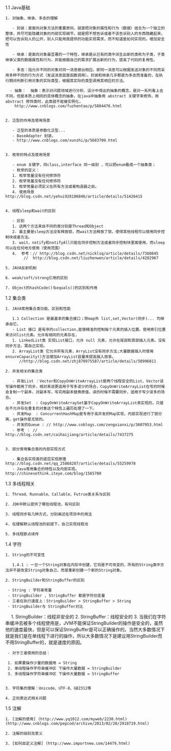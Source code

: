 1.1 Java基础

    1. 对抽象、继承、多态的理解
	
       - 封装：是面向对象方法的重要原则，就是把对象的属性和行为（数据）结合为一个独立的整体，并尽可能隐藏对象的内部实现细节，就是把不想告诉或者不该告诉别人的东西隐藏起来，把可以告诉别人的公开，别人只能用我提供的功能实现需求，而不知道是如何实现的。增加安全性

       - 继承：是面向对象最显著的一个特性，继承是从已有的类中派生出新的类称为子类，子类继承父类的数据属性和行为，并能根据自己的需求扩展出新的行为，提高了代码的复用性。

       - 多态：指允许不同的对象对同一消息做出相应。即同一消息可以根据发送对象的不同而采用多种不同的行为方式（发送消息就是函数调用）。封装和继承几乎都是为多态而准备的，在执行期间判断引用对象的实际类型，根据其实际的类型调用其相应的方法。
 
      - 抽象：  抽象：表示对问题领域进行分析、设计中得出的抽象的概念，是对一系列看上去不同，但是本质上相同的具体概念的抽象，在java中抽象用 abstract 关键字来修饰，用 abstract 修饰类时，此类就不能被实例化，
	    http://www.cnblogs.com/fuzhentao/p/5804476.html
		
	
	2. 泛型的作用及使用场景
	 
	   - 泛型的本质是参数化泛型...
	   - BaseAdapter 封装，
	   - http://www.cnblogs.com/xunzhi/p/5683709.html
	   

	3. 枚举的特点及使用场景
       
	   - enum 关键字，同class,interface 同一级别 ，可以把enum看成一个抽象类；
	   - 枚举的定义：
	   1. 枚举常量没有任何修饰符
	   2. 枚举常量没有任何修饰符
	   3. 枚举常量必须定义在所有方法或者构造器之前。
       4. 使用场景 http://blog.csdn.net/yehui928186846/article/details/51426415		 


	4. 线程sleep和wait的区别
	
	   - 区别
	   1. 这两个方法来自不同的类分别是Thread和Object
       2. 最主要是sleep方法没有释放锁，而wait方法释放了锁，使得其他线程可以使用同步控制块或者方法。
       3. wait，notify和notifyAll只能在同步控制方法或者同步控制块里面使用，而sleep可以在任何地方使用（使用范围）
       4.  参考：// http://blog.csdn.net/nicklsq/article/details/7360845 
            //	http://blog.csdn.net/liuzhenwen/article/details/4202967

	5. JAVA反射机制

	6. weak/soft/strong引用的区别

	7. Object的hashCode()与equals()的区别和作用



1.2 集合类   

	1. JAVA常用集合类功能、区别和性能  
	
	   1.1 Collection 是最基本的集合接口；除map外 list,set,Vector(同步)... 均继承自它。
	   - List 接口 是有序的collection,能够精准的控制每个元素的插入位置。使用索引位置来访问list元素。允许有相同的元素存在，
	   1. LinkedList类 实现List接口，允许 null 元素，允许在尾部和首部插入元素。没有同步方法，需自己实现。
	   2. ArrayList类 它允许所有元素，ArryList没有同步方法;大量数据插入时使用ensureCapacity()方法增加ArrayList容量来提高插入效率。
          //http://blog.csdn.net/zhj870975587/article/details/50996811
		  
	2. 并发相关的集合类  
	
	   - 并发List ：Vector和CopyOnWriteArrayList是两个线程安全的List，Vector读写操作都用了同步，相对来说更适用于写多读少的场合，CopyOnWriteArrayList在写的时候会复制一个副本，对副本写，写完用副本替换原值，读的时候不需要同步，适用于写少读多的场合。
       - 并发Set  : CopyOnWriteArraySet基于CopyOnWriteArrayList来实现的，只是在不允许存在重复的对象这个特性上遍历处理了一下。
	   - 并发Map  : ConcurrentHashMap是专用于高并发的Map实现，内部实现进行了锁分离，get操作是无锁的。
	   - 并发的Queue : // http://www.cnblogs.com/zengxianxi/p/3607953.html 
	   - 参考 ： // http://blog.csdn.net/caihaijiang/article/details/7437275
	   
	    
	3. 部分常用集合类的内部实现方式
	
	   - 集合各实现类的底层实现原理  http://blog.csdn.net/qq_25868207/article/details/55259978
	   - Java常用集合的特性以及内部实现。 http://chinesethink.iteye.com/blog/1565780




1.3 多线程相关


	1. Thread、Runnable、Callable、Futrue类关系与区别

	2. JDK中默认提供了哪些线程池，有何区别

	3. 线程同步有几种方式，分别阐述在项目中的用法

	4. 在理解默认线程池的前提下，自己实现线程池

	5. 多线程断点续传



1.4 字符


	1. String的不可变性
	
	   1.4.1 : 一旦一个String对象在内存中创建，它将是不可改变的，所有的String类中方法并不是改变String对象自己，而是重新创建一个新的String对象。

	2. StringBuilder和StringBuffer的区别
	
     - String : 字符串常量
	 - StringBuilder , StringBuffer 都是字符创变量
	 - 三者在执行速度上：StringBuilder > StringBuffer > String
	 - StringBuilder与 StringBuffer对比
	 
　   1. StringBuilder：线程非安全的
     2. StringBuffer：线程安全的
     3. 当我们在字符串缓冲去被多个线程使用是，JVM不能保证StringBuilder的操作是安全的，虽然他的速度最快，但是可以保证StringBuffer是可以正确操作的。当然大多数情况下就是我们是在单线程下进行的操作，所以大多数情况下是建议用StringBuilder而不用StringBuffer的，就是速度的原因。

     - 对于三者使用的总结： 
	 
	 1. 如果要操作少量的数据用 = String
     2. 单线程操作字符串缓冲区 下操作大量数据 = StringBuilder
     3. 多线程操作字符串缓冲区 下操作大量数据 = StringBuffer
	 

	3. 字符集的理解：Unicode、UTF-8、GB2312等 

	4. 正则表达式相关问题




1.5 注解


	1. [注解的使用] (http://www.yq1012.com/myweb/2230.html) (http://www.cnblogs.com/pepcod/archive/2013/02/20/2918719.html)

	2. 注解的级别及意义  

	3. [如何自定义注解] (http://www.importnew.com/14479.html)


